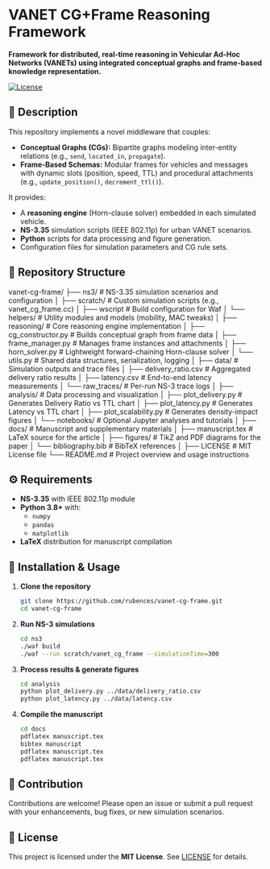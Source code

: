 # VANET CG+Frame Reasoning Framework

**Framework for distributed, real-time reasoning in Vehicular Ad-Hoc Networks (VANETs) using integrated conceptual graphs and frame-based knowledge representation.**

[![License](https://img.shields.io/badge/license-MIT-blue.svg)](LICENSE)

## 📖 Description

This repository implements a novel middleware that couples:
- **Conceptual Graphs (CGs):** Bipartite graphs modeling inter-entity relations (e.g., `send`, `located_in`, `propagate`).
- **Frame-Based Schemas:** Modular frames for vehicles and messages with dynamic slots (position, speed, TTL) and procedural attachments (e.g., `update_position()`, `decrement_ttl()`).

It provides:
- A **reasoning engine** (Horn-clause solver) embedded in each simulated vehicle.
- **NS-3.35** simulation scripts (IEEE 802.11p) for urban VANET scenarios.
- **Python** scripts for data processing and figure generation.
- Configuration files for simulation parameters and CG rule sets.

## 📂 Repository Structure

vanet-cg-frame/
├── ns3/ # NS-3.35 simulation scenarios and configuration
│ ├── scratch/ # Custom simulation scripts (e.g., vanet_cg_frame.cc)
│ ├── wscript # Build configuration for Waf
│ └── helpers/ # Utility modules and models (mobility, MAC tweaks)
│
├── reasoning/ # Core reasoning engine implementation
│ ├── cg_constructor.py # Builds conceptual graph from frame data
│ ├── frame_manager.py # Manages frame instances and attachments
│ ├── horn_solver.py # Lightweight forward-chaining Horn-clause solver
│ └── utils.py # Shared data structures, serialization, logging
│
├── data/ # Simulation outputs and trace files
│ ├── delivery_ratio.csv # Aggregated delivery ratio results
│ ├── latency.csv # End-to-end latency measurements
│ └── raw_traces/ # Per-run NS-3 trace logs
│
├── analysis/ # Data processing and visualization
│ ├── plot_delivery.py # Generates Delivery Ratio vs TTL chart
│ ├── plot_latency.py # Generates Latency vs TTL chart
│ ├── plot_scalability.py # Generates density-impact figures
│ └── notebooks/ # Optional Jupyter analyses and tutorials
│
├── docs/ # Manuscript and supplementary materials
│ ├── manuscript.tex # LaTeX source for the article
│ ├── figures/ # TikZ and PDF diagrams for the paper
│ └── bibliography.bib # BibTeX references
│
├── LICENSE # MIT License file
└── README.md # Project overview and usage instructions



## ⚙️ Requirements

- **NS-3.35** with IEEE 802.11p module
- **Python 3.8+** with:
  - `numpy`
  - `pandas`
  - `matplotlib`
- **LaTeX** distribution for manuscript compilation

## 🚀 Installation & Usage

1. **Clone the repository**
   ```bash
   git clone https://github.com/rubences/vanet-cg-frame.git
   cd vanet-cg-frame


2. **Run NS-3 simulations**

   ```bash
   cd ns3
   ./waf build
   ./waf --run scratch/vanet_cg_frame --simulationTime=300
   ```

3. **Process results & generate figures**

   ```bash
   cd analysis
   python plot_delivery.py ../data/delivery_ratio.csv
   python plot_latency.py ../data/latency.csv
   ```

4. **Compile the manuscript**

   ```bash
   cd docs
   pdflatex manuscript.tex
   bibtex manuscript
   pdflatex manuscript.tex
   pdflatex manuscript.tex
   ```

## 📝 Contribution

Contributions are welcome! Please open an issue or submit a pull request with your enhancements, bug fixes, or new simulation scenarios.

## 📜 License

This project is licensed under the **MIT License**. See [LICENSE](LICENSE) for details.



